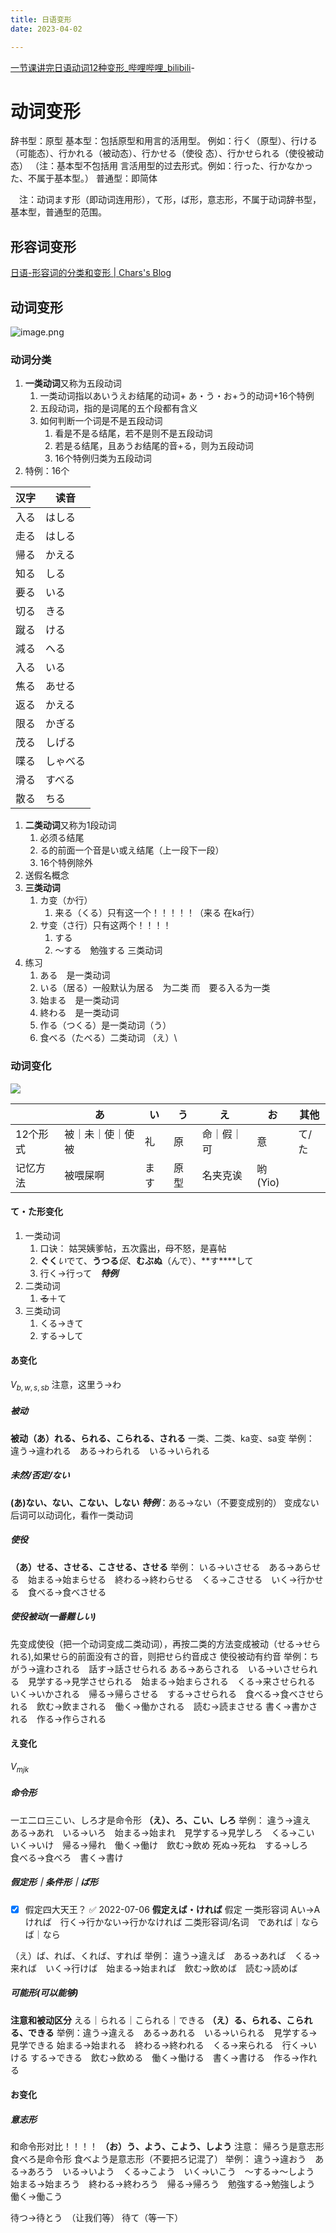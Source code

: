 ```yaml
---
title: 日语变形
date: 2023-04-02

---
```


[一节课讲完日语动词12种变形_哔哩哔哩_bilibili](
https://www.bilibili.com/video/BV1Np411f79T?spm_id_from=333.337.search-card.all.click&vd_source=338635871bb18ae304690456cef4e012)-


# 动词变形
辞书型：原型
基本型：包括原型和用言的活用型。
	例如：行く（原型）、行ける（可能态）、行かれる（被动态）、行かせる（使役 态）、行かせられる（使役被动态）
	（注：基本型不包括用
	言活用型的过去形式。例如：行った、行かなかった、不属于基本型。）
普通型：即简体
	
　注：动词ます形（即动词连用形），て形，ば形，意志形，不属于动词辞书型，基本型，普通型的范围。
 
## 形容词变形
[日语-形容词的分类和变形 | Chars's Blog](https://chars.tech/blog/japanese-adjective/)

## 动词变形

![image.png](http://oss.naglfar28.com/naglfar28/202304042234523.png)


### 动词分类
1. **一类动词**又称为五段动词
	1. 一类动词指以あいうえお结尾的动词+ あ・う・お+う的动词+16个特例
	2. 五段动词，指的是词尾的五个段都有含义
	3. 如何判断一个词是不是五段动词　
		1. 看是不是る结尾，若不是则不是五段动词
		2. 若是る结尾，且あうお结尾的音+る，则为五段动词
		3. 16个特例归类为五段动词
1. 特例：16个　　　

| 汉字 |      读音    |
| ---- | -------- |
| 入る | はしる   |
| 走る | はしる   |
| 帰る | かえる   |
| 知る | しる     |
| 要る | いる     |
| 切る | きる     |
| 蹴る | ける     |
| 減る | へる     |
| 入る | いる     |
| 焦る | あせる   |
| 返る | かえる   |
| 限る | かぎる   |
| 茂る | しげる   |
| 喋る | しゃべる |
| 滑る | すべる   |
| 散る | ちる     |　



1. **二类动词**又称为1段动词
	1. 必须る结尾
	2. る的前面一个音是い或え结尾（上一段下一段）
	3. 16个特例除外
2. 送假名概念
3. **三类动词**
	1. カ变（か行）
		1. 来る（くる）只有这一个！！！！！（来る 在ka行）
	2. サ变（さ行）只有这两个！！！！
		1. する
		2. 〜する　勉強する 三类动词
4. 练习
	1. ある　是一类动词
	2. いる（居る）一般默认为居る　为二类 而　要る入る为一类
	3. 始まる　是一类动词
	4. 終わる　是一类动词
	5.  作る（つくる）是一类动词（う）
	6. 食べる（たべる）二类动词 （え）\　

### 动词变化
![](http://oss.naglfar28.com/naglfar28/202304042234000.png)



|          | あ               | い   | う   | え         | お  | 其他  |
| -------- | ---------------- | ---- | ---- | ---------- | --- | ----- |
| 12个形式 | 被｜未｜使｜使被 | 礼   | 原   | 命｜假｜可 | 意  | て/た |
| 记忆方法 | 被喂屎啊         | ます | 原型 | 名夹克诶   | 哟(Yio) |       |      |

#### て・た形变化 
1. 一类动词
	1. 口诀： 姑哭姨爹帖，五次露出，母不怒，是喜帖
	2. **ぐく***い*でて、**うつる***促*、**むぶぬ**（んで）、**す****して
	3. 行く→行って　***特例***
2. 二类动词
	1. ~~る~~＋て
3. 三类动词
	1. くる→きて
	2. する→して

#### あ变化
$V_{b,w,s,sb}$
注意，这里う→わ　

##### 被动
**被动（あ）れる、られる、こられる、される**
一类、二类、ka变、sa变
举例： 違う→違われる　ある→わられる　いる→いられる　

##### 未然/否定/ない
**(あ)ない、ない、こない、しない**  ***特例***：ある→ない（不要变成别的）
变成ない后词可以动词化，看作一类动词

##### 使役
**（あ）せる、させる、こさせる、させる**
举例： いる→いさせる　ある→あらせる　始まる→始まらせる　終わる→終わらせる　くる→こさせる　いく→行かせる　食べる→食べさせる

##### 使役被动(一番難しい)
先变成使役（把一个动词变成二类动词），再按二类的方法变成被动（せる→せられる),如果せら的前面没有さ的音，则把せら约音成さ
使役被动有约音
举例：ちがう→違わされる　話す→話させられる ある→あらされる　いる→いさせられる　見学する→見学させられる　始まる→始まらされる　くる→来させられる　いく→いかされる　帰る→帰らさせる　する→させられる　食べる→食べさせられる　飲む→飲まされる　働く→働かされる　読む→読まさせる
書く→書かされる　作る→作らされる

#### え变化
$V_{mjk}$

##### 命令形
一エ二ロ三こい、しろ才是命令形
**（え）、ろ、こい、しろ**
举例： 違う→違え　ある→あれ　いる→いろ　始まる→始まれ　見学する→見学しろ　くる→こい　いく→いけ　帰る→帰れ　働く→働け　飲む→飲め
死ぬ→死ね　する→しろ　食べる→食べろ　書く→書け

##### 假定形｜条件形｜ば形
- [x] 假定四大天王？ ✅ 2022-07-06
**假定えば・ければ**
假定 
一类形容词 Aい→Aければ　行く→行かない→行かなければ
二类形容词/名词　であれば｜ならば｜なら

（え）ば、れば、くれば、すれば
举例： 違う→違えば　ある→あれば　くる→来れば　いく→行けば　始まる→始まれば　飲む→飲めば　読む→読めば

##### 可能形(可以能够)
**注意和被动区分**
える｜られる｜こられる｜できる
**（え）る、られる、こられる、できる**
举例：違う→違える　ある→あれる　いる→いられる　見学する→見学できる
始まる→始まれる　終わる→終われる　くる→来られる　行く→いける
する→できる　飲む→飲める　働く→働ける　書く→書ける　作る→作れる

#### お变化

##### 意志形

和命令形对比！！！！
**（お）う、よう、こよう、しよう**
注意： 帰ろう是意志形 食べろ是命令形 食べよう是意志形（不要把ろ记混了）
举例： 違う→違おう　ある→あろう　いる→いよう　くる→こよう　いく→いこう　〜する→〜しよう　始まる→始まろう　終わる→終わろう　帰る→帰ろう　勉強する→勉強しよう　働く→働こう

待つ→待とう　（让我们等） 待て（等一下）

